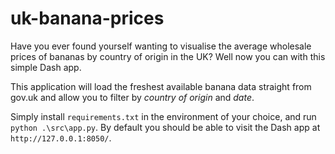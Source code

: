 # uk-banana-prices
Have you ever found yourself wanting to visualise the average wholesale prices of bananas by country of origin in the UK? Well now you can with this simple Dash app.

This application will load the freshest available banana data straight from gov.uk and allow you to filter by *country of origin* and *date*.

Simply install `requirements.txt` in the environment of your choice, and run `python .\src\app.py`. By default you should be able to visit the Dash app at `http://127.0.0.1:8050/`.